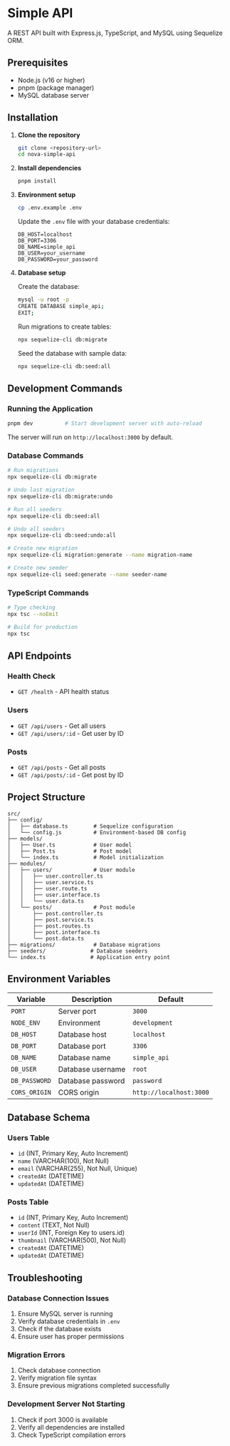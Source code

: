 # Simple API

A REST API built with Express.js, TypeScript, and MySQL using Sequelize ORM.

## Prerequisites

- Node.js (v16 or higher)
- pnpm (package manager)
- MySQL database server

## Installation

1. **Clone the repository**
   ```bash
   git clone <repository-url>
   cd nova-simple-api
   ```

2. **Install dependencies**
   ```bash
   pnpm install
   ```

3. **Environment setup**
   ```bash
   cp .env.example .env
   ```
   
   Update the `.env` file with your database credentials:
   ```env
   DB_HOST=localhost
   DB_PORT=3306
   DB_NAME=simple_api
   DB_USER=your_username
   DB_PASSWORD=your_password
   ```

4. **Database setup**
   
   Create the database:
   ```bash
   mysql -u root -p
   CREATE DATABASE simple_api;
   EXIT;
   ```
   
   Run migrations to create tables:
   ```bash
   npx sequelize-cli db:migrate
   ```
   
   Seed the database with sample data:
   ```bash
   npx sequelize-cli db:seed:all
   ```

## Development Commands

### Running the Application
```bash
pnpm dev          # Start development server with auto-reload
```

The server will run on `http://localhost:3000` by default.

### Database Commands
```bash
# Run migrations
npx sequelize-cli db:migrate

# Undo last migration
npx sequelize-cli db:migrate:undo

# Run all seeders
npx sequelize-cli db:seed:all

# Undo all seeders
npx sequelize-cli db:seed:undo:all

# Create new migration
npx sequelize-cli migration:generate --name migration-name

# Create new seeder
npx sequelize-cli seed:generate --name seeder-name
```

### TypeScript Commands
```bash
# Type checking
npx tsc --noEmit

# Build for production
npx tsc
```

## API Endpoints

### Health Check
- `GET /health` - API health status

### Users
- `GET /api/users` - Get all users
- `GET /api/users/:id` - Get user by ID

### Posts
- `GET /api/posts` - Get all posts
- `GET /api/posts/:id` - Get post by ID

## Project Structure

```
src/
├── config/
│   ├── database.ts        # Sequelize configuration
│   └── config.js          # Environment-based DB config
├── models/
│   ├── User.ts            # User model
│   ├── Post.ts            # Post model
│   └── index.ts           # Model initialization
├── modules/
│   ├── users/             # User module
│   │   ├── user.controller.ts
│   │   ├── user.service.ts
│   │   ├── user.route.ts
│   │   ├── user.interface.ts
│   │   └── user.data.ts
│   └── posts/             # Post module
│       ├── post.controller.ts
│       ├── post.service.ts
│       ├── post.routes.ts
│       ├── post.interface.ts
│       └── post.data.ts
├── migrations/            # Database migrations
├── seeders/              # Database seeders
└── index.ts              # Application entry point
```

## Environment Variables

| Variable | Description | Default |
|----------|-------------|---------|
| `PORT` | Server port | `3000` |
| `NODE_ENV` | Environment | `development` |
| `DB_HOST` | Database host | `localhost` |
| `DB_PORT` | Database port | `3306` |
| `DB_NAME` | Database name | `simple_api` |
| `DB_USER` | Database username | `root` |
| `DB_PASSWORD` | Database password | `password` |
| `CORS_ORIGIN` | CORS origin | `http://localhost:3000` |

## Database Schema

### Users Table
- `id` (INT, Primary Key, Auto Increment)
- `name` (VARCHAR(100), Not Null)
- `email` (VARCHAR(255), Not Null, Unique)
- `createdAt` (DATETIME)
- `updatedAt` (DATETIME)

### Posts Table
- `id` (INT, Primary Key, Auto Increment)
- `content` (TEXT, Not Null)
- `userId` (INT, Foreign Key to users.id)
- `thumbnail` (VARCHAR(500), Not Null)
- `createdAt` (DATETIME)
- `updatedAt` (DATETIME)

## Troubleshooting

### Database Connection Issues
1. Ensure MySQL server is running
2. Verify database credentials in `.env`
3. Check if the database exists
4. Ensure user has proper permissions

### Migration Errors
1. Check database connection
2. Verify migration file syntax
3. Ensure previous migrations completed successfully

### Development Server Not Starting
1. Check if port 3000 is available
2. Verify all dependencies are installed
3. Check TypeScript compilation errors